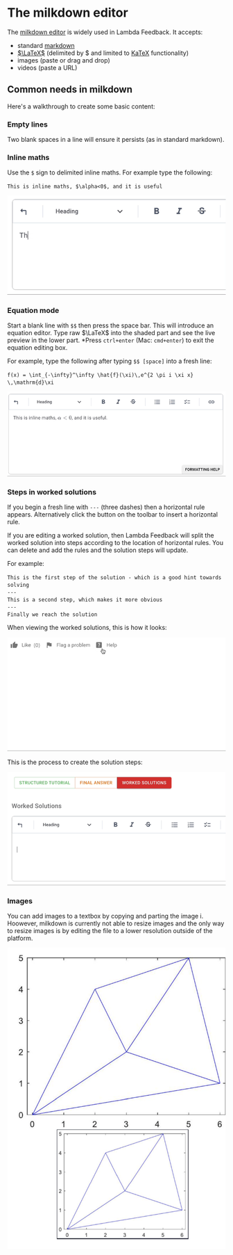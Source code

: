 # The milkdown editor

The [milkdown editor](https://milkdown.dev/online-demo) is widely used in Lambda Feedback. It accepts:

- standard [markdown](https://www.markdownguide.org/basic-syntax/)
- [$\LaTeX$](https://www.overleaf.com/learn/latex/Learn_LaTeX_in_30_minutes) (delimited by $ and limited to [KaTeX](https://www.katex.org) functionality)
- images (paste or drag and drop)
- videos (paste a URL)

## Common needs in milkdown

Here's a walkthrough to create some basic content:

### Empty lines

Two blank spaces in a line will ensure it persists (as in standard markdown).

### Inline maths

Use the `$` sign to delimited inline maths. For example type the following:

`This is inline maths, $\alpha<0$, and it is useful`

![Gif of typing the above into milkdown](images/inline_maths.gif)

### Equation mode

Start a blank line with `$$` then press the space bar. This will introduce an equation editor. Type raw $\LaTeX$ into the shaded part and see the live preview in the lower part. \*Press `ctrl+enter` (Mac: `cmd+enter`) to exit the equation editing box.

For example, type the following after typing `$$ [space]` into a fresh line:

`f(x) = \int_{-\infty}^\infty \hat{f}(\xi)\,e^{2 \pi i \xi x} \,\mathrm{d}\xi`

![Gif of entering the above in equation mode](images/equation_mode.gif)

### Steps in worked solutions

If you begin a fresh line with `---` (three dashes) then a horizontal rule appears. Alternatively click the button on the toolbar to insert a horizontal rule.

If you are editing a worked solution, then Lambda Feedback will split the worked solution into steps according to the location of horizontal rules. You can delete and add the rules and the solution steps will update.

For example:

`This is the first step of the solution - which is a good hint towards solving`<br>
`--- `<br>
`This is a second step, which makes it more obvious`<br>
`---`<br>
`Finally we reach the solution`

When viewing the worked solutions, this is how it looks:

![Gif of viewing worked solution steps](images/viewing_worked_solution_steps.gif)

This is the process to create the solution steps:

![Gif of entering worked solution steps](images/Entering_worked_solution_steps.gif)

### Images

You can add images to a textbox by copying and parting the image i. Hoowever, milkdown is currently not able to resize images and the only way to resize images is by editing the file to a lower resolution outside of the platform.

![Image showing resized images on lambda feedback](images/resize_images.png)
